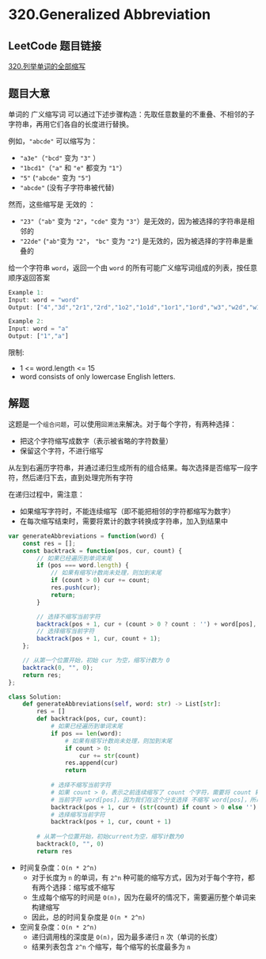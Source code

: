 # 320.Generalized Abbreviation

## LeetCode 题目链接

[320.列举单词的全部缩写](https://leetcode.cn/problems/generalized-abbreviation/)

## 题目大意

单词的 广义缩写词 可以通过下述步骤构造：先取任意数量的不重叠、不相邻的子字符串，再用它们各自的长度进行替换。

例如，`"abcde"` 可以缩写为：
- `"a3e"`（`"bcd"` 变为 `"3"` ）
- `"1bcd1"`（`"a"` 和 `"e"` 都变为 `"1"`）
- `"5"` (`"abcde"` 变为 `"5"`)
- `"abcde"` (没有子字符串被代替)

然而，这些缩写是 无效的 ：
- `"23"`（`"ab"` 变为 `"2"`，`"cde"` 变为 `"3"`）是无效的，因为被选择的字符串是相邻的
- `"22de"` (`"ab"`变为 `"2"`， `"bc"` 变为 `"2"`)  是无效的，因为被选择的字符串是重叠的

给一个字符串 `word`，返回一个由 `word` 的所有可能广义缩写词组成的列表，按任意顺序返回答案

```js
Example 1:
Input: word = "word"
Output: ["4","3d","2r1","2rd","1o2","1o1d","1or1","1ord","w3","w2d","w1r1","w1rd","wo2","wo1d","wor1","word"]

Example 2:
Input: word = "a"
Output: ["1","a"]
```

限制:
- 1 <= word.length <= 15
- word consists of only lowercase English letters.

## 解题

这题是一个`组合问题`，可以使用`回溯法`来解决。对于每个字符，有两种选择：
- 把这个字符缩写成数字（表示被省略的字符数量）
- 保留这个字符，不进行缩写

从左到右遍历字符串，并通过递归生成所有的组合结果。每次选择是否缩写一段字符，然后递归下去，直到处理完所有字符

在递归过程中，需注意：
- 如果缩写字符时，不能连续缩写（即不能把相邻的字符都缩写为数字）
- 在每次缩写结束时，需要将累计的数字转换成字符串，加入到结果中

```js
var generateAbbreviations = function(word) {
    const res = [];
    const backtrack = function(pos, cur, count) {
        // 如果已经遍历到单词末尾
        if (pos === word.length) {
            // 如果有缩写计数尚未处理，则加到末尾
            if (count > 0) cur += count;
            res.push(cur);
            return;
        }

        // 选择不缩写当前字符
        backtrack(pos + 1, cur + (count > 0 ? count : '') + word[pos], 0);
        // 选择缩写当前字符
        backtrack(pos + 1, cur, count + 1);
    };

    // 从第一个位置开始，初始 cur 为空，缩写计数为 0
    backtrack(0, "", 0);
    return res;
};
```
```python
class Solution:
    def generateAbbreviations(self, word: str) -> List[str]:
        res = []
        def backtrack(pos, cur, count):
            # 如果已经遍历到单词末尾
            if pos == len(word):
                # 如果有缩写计数尚未处理，则加到末尾
                if count > 0:
                    cur += str(count)
                res.append(cur)
                return
            
            # 选择不缩写当前字符
            # 如果 count > 0，表示之前连续缩写了 count 个字符，需要将 count 转换为字符串；否则不加任何内容
            # 当前字符 word[pos]，因为我们在这个分支选择 不缩写 word[pos]，所以需要将其添加到 cur
            backtrack(pos + 1, cur + (str(count) if count > 0 else '') + word[pos], 0)
            # 选择缩写当前字符
            backtrack(pos + 1, cur, count + 1)
            
        # 从第一个位置开始，初始current为空，缩写计数为0
        backtrack(0, "", 0)
        return res
```

- 时间复杂度：`O(n * 2^n)`
  - 对于长度为 `n` 的单词，有 `2^n` 种可能的缩写方式，因为对于每个字符，都有两个选择：缩写或不缩写
  - 生成每个缩写的时间是 `O(n)`，因为在最坏的情况下，需要遍历整个单词来构建缩写
  - 因此，总的时间复杂度是 `O(n * 2^n)`
- 空间复杂度：`O(n * 2^n)`
  - 递归调用栈的深度是 `O(n)`，因为最多递归 `n` 次（单词的长度）
  - 结果列表包含 `2^n` 个缩写，每个缩写的长度最多为 `n`